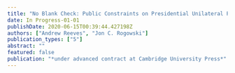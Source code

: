 ```yaml
---
title: "No Blank Check: Public Constraints on Presidential Unilateral Power"
date: In Progress-01-01
publishDate: 2020-06-15T00:39:44.427198Z
authors: ["Andrew Reeves", "Jon C. Rogowski"]
publication_types: ["5"]
abstract: ""
featured: false
publication: "*under advanced contract at Cambridge University Press*"
---
```


